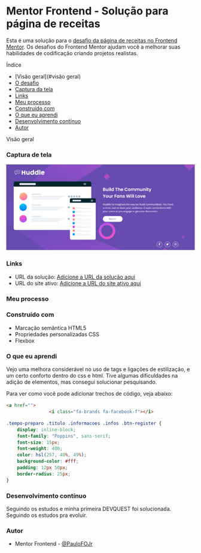 
# Mentor Frontend - Solução para página de receitas

Esta é uma solução para o [desafio da página de receitas no Frontend Mentor](https://www.frontendmentor.io/challenges/huddle-landing-page-with-a-single-introductory-section-B_2Wvxgi0). Os desafios do Frontend Mentor ajudam você a melhorar suas habilidades de codificação criando projetos realistas.

Índice

- [Visão geral](#visão geral)
- [O desafio](#the-challenge)
- [Captura da tela](#captura-de-tela)
- [Links](#links)
- [Meu processo](#meu-processo)
- [Construído com](#construído-com)
- [O que eu aprendi](#o-que-eu-aprendi)
- [Desenvolvimento contínuo](#continued-development)
- [Autor](#autor)


Visão geral

### Captura de tela

![Captura da tela](Captura%20de%20tela%202025-05-20%20181100.png)

### Links

- URL da solução: [Adicione a URL da solução aqui](https://your-solution-url.com)
- URL do site ativo: [Adicione a URL do site ativo aqui](https://your-live-site-url.com)

### Meu processo

### Construído com

- Marcação semântica HTML5
- Propriedades personalizadas CSS
- Flexbox

### O que eu aprendi

Vejo uma melhora considerável no uso de tags e ligações de estilização, e um certo conforto dentro do css e html. Tive algumas dificuldades na adição de elementos, mas consegui solucionar pesquisando.

Para ver como você pode adicionar trechos de código, veja abaixo:
``` HTML
<a href="">
                <i class="fa-brands fa-facebook-f"></i>
```
```css
.tempo-preparo .titulo .informacoes .infos .btn-register {
    display: inline-block;
    font-family: "Poppins", sans-serif;
    font-size: 15px;
    font-weight: 400;
    color: hsl(257, 40%, 49%);
    background-color: #fff;
    padding: 12px 50px;
    border-radius: 25px;
}
```

### Desenvolvimento contínuo

Seguindo os estudos e minha primeira DEVQUEST foi solucionada. Seguindo os estudos pra evoluir.

### Autor

- Mentor Frontend - [@PauloFOJr](https://www.frontendmentor.io/profile/PauloFOJr)